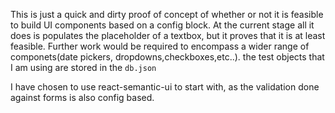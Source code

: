 This is just a quick and dirty proof of concept of whether or not it is feasible to build UI components based on a config block. At the current stage all it does is populates the placeholder of a textbox, but it proves that it is at least feasible. Further work would be required to encompass a wider range of componets(date pickers, dropdowns,checkboxes,etc..). the test objects that I am using are stored in the `db.json`

I have chosen to use react-semantic-ui to start with, as the validation done against forms is also config based.
